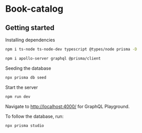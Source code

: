# Book-catalog

## Getting started

Installing dependencies
```bash
npm i ts-node ts-node-dev typescript @types/node prisma -D
```
```bash
npm i apollo-server graphql @prisma/client
```


Seeding the database
```bash
npx prisma db seed
```

Start the server
```bash
npm run dev
```

Navigate to [http://localhost:4000/](http://localhost:4000/) for GraphQL Playground.

To follow the database, run:
```bash
npx prisma studio
```
